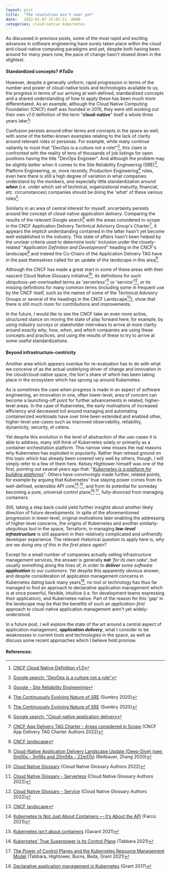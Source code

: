 ```yaml
---
layout: post
title:  "The revolution ain't over yet"
date:   2022-01-07 15:02:11 -0800
categories: cloud-native kubernetes
---
```

As discussed in previous posts, some of the most rapid and exciting advances in software engineering have surely taken place within the cloud and cloud-native computing paradigms and yet, despite both having been around for many years now, the pace of change hasn't slowed down in the slightest.

#### **Standardized concepts? *\#ToDo***

However, despite a generally uniform, rapid progression in terms of the number and power of cloud-native tools and technologies available to us, the progress in terms of our arriving at well-defined, standardized concepts and a shared understanding of how to apply these has been much more differentiated. As an example, although the Cloud Native Computing Foundation (CNCF) itself was founded in 2015, they were still working out their own *v1.0* definition of the term "**cloud-native**" itself a whole three years later[^1]!

Confusion persists around other terms and concepts in the space as well, with some of the better-known examples relating to the lack of clarity around relevant roles or personas. For example, while many continue valiantly to insist that "DevOps is a culture not a role!"[^2], this claim is confronted with the reality of tens of thousands of job listings for open positions having the title "DevOps Engineer". And although the problem may be slightly better when it comes to the Site Reliability Engineering (SRE)[^3], Platform Engineering, or, more recently, Production Engineering[^4] roles, even here there is still a high degree of variation in what companies understand by the monikers, and especially little standardization around ***when*** (i.e. under which set of technical, organizational maturity, financial, etc. circumstances) companies should be doing the '*what*' of these various roles[^4].

Similarly in an area of central interest for myself, uncertainty persists around the concept of cloud-native *application delivery*. Comparing the results of the relevant Google search[^5] with the areas considered in-scope in the CNCF Application Delivery Technical Advisory Group's Charter[^6], it appears the implicit understanding contained in the latter hasn't yet become well-established in the industry. This state of affairs hasn't been helped by the unclear criteria used to determine tools' inclusion under the closely-related "*Application Definition and Development*" heading in the CNCF's landscape[^7] and indeed the Co-Chairs of the Application Delivery TAG have in the past themselves called for an update of the landscape in this area[^8].

Although the CNCF has made a great start in some of these areas with their nascent Cloud Native Glossary initiative[^9], its definitions for such ubiquitous-yet-overloaded terms as 'serverless'[^10] or 'service'[^11], or its missing definitions for many common terms (including some in frequent use by the CNCF itself, such as the names of some of the Technical Advisory Groups or several of the headings in the CNCF Landscape[^7]), show that there is still much room for contributions and improvements.

In the future, I would like to see the CNCF take an even more active, structured stance on moving the state of play forward here; for example, by using industry surveys or stakeholder interviews to arrive at more clarity around exactly *why*, *how*, *when*, and *which* companies are using these concepts and practices, and using the results of these to try to arrive at some useful standardizations.

#### **Beyond infrastructure-centricity**

Another area which appears overdue for re-evaluation has to do with what we conceive of as the actual underlying driver of change and innovation in the cloud/cloud-native space, the lion's share of which has been taking place in the ecosystem which has sprung up around Kubernetes.

As is sometimes the case when progress is made in an aspect of software engineering, an innovation in one, often lower-level, area of concern can become a launching-off point for further advancements in related, higher-level areas. In the case of Kubernetes, the early motivations of increased efficiency and decreased toil around managing and automating containerized workloads have over time been extended and enabled other, higher-level use-cases such as improved observability, reliability, dynamicity, security, et cetera.

Yet despite this evolution in the level of abstraction of the use-cases it is able to address, many still think of Kubernetes solely or primarily as a container orchestration platform. This narrow view misses the real reasons why Kubernetes has exploded in popularity. Rather than retread ground on this topic which has already been covered very well by others, though, I will simply refer to a few of them here. Kelsey Hightower himself was one of the first, pointing out several years ago that: "[*Kubernetes is a platform for building platforms*](https://twitter.com/kelseyhightower/status/935252923721793536?lang=en)". Others have convincingly made further, related points, for example by arguing that Kubernetes' true staying power comes from its well-defined, extensible API core[^12]<sup>,</sup>[^13], and from its potential for someday becoming a pure, universal control plane[^14]<sup>,</sup>[^15], fully-divorced from managing containers.

Still, taking a step back could yield further insights about another likely direction of future developments. In spite of the aforementioned progression in lower-level, original motivations later enabling the addressing of higher-level concerns, the origins of Kubernetes and another similarly-ubiquitous tool in the space, Terraform, in managing ***low-level infrastructure*** is still apparent in their relatively complicated and unfriendly developer experience. The relevant rhetorical question to apply here is, *why are we doing any of this in the first place again?*

Except for a small number of companies actually selling infrastructure management services, the answer is generally **not** *'for its own sake'*, but usually something along the lines of, *in order to **deliver** some software **application** to our customers*. Yet despite this apparently obvious answer, and despite consideration of application management concerns in Kubernetes dating back many years[^16], no tool or technology has thus far managed to find an approach to declarative application management which is at once powerful, flexible, intuitive (i.e. for development teams expressing *their* application), and Kubernetes-native. Part of the reason for this 'gap' in the landscape may be that the benefits of such an *application-first* approach to cloud-native application management aren't yet widely-understood.

In a future post, I will explore the state of the art around a central aspect of application management, ***application delivery***, what I consider to be weaknesses in current tools and technologies in the space, as well as discuss some recent approaches which I believe hold promise.

#### References:
[^1]: [CNCF Cloud Native Definition v1.0](https://github.com/cncf/toc/blob/1b3bc9302b4ff440caf9b8f22ed070723cdfb4c9/DEFINITION.md)
[^2]: [Google search: "DevOps is a culture not a role"](https://www.google.com/search?q=devops+is+a+culture+not+a+role)
[^3]: [Google - Site Reliability Engineering](https://sre.google/)
[^4]: [The Continuously Evolving Nature of SRE](https://medium.com/@sumbry/the-continuously-evolving-nature-of-sre-a0b053e00aaa) (Sumbry 2020)
[^5]: [Google search: "Cloud-native application delivery](https://www.google.com/search?q=cloud-native+application+delivery)
[^6]: [CNCF App Delivery TAG Charter - Areas considered in Scope](https://github.com/cncf/toc/blob/main/tags/app-delivery.md#areas-considered-in-scope) (CNCF App Delivery TAG Charter Authors 2022)
[^7]: [CNCF landscape](https://landscape.cncf.io/)
[^8]: [Cloud-Native Application Delivery Landscape Update (Deep-Dive) (see: 0m00s - 3m16s and 20m56s - 22m17s)](https://www.youtube.com/watch?v=Mez0xvIvIHE) (Reitbauer, Zhang 2020)
[^9]: [Cloud Native Glossary](https://glossary.cncf.io) (Cloud Native Glossary Authors 2022)
[^10]: [Cloud Native Glossary - Serverless](https://glossary.cncf.io/serverless/) (Cloud Native Glossary Authors 2022)
[^11]: [Cloud Native Glossary - Service](https://glossary.cncf.io/service/) (Cloud Native Glossary Authors 2022)
[^12]: [Kubernetes Is Not Just About Containers — It’s About the API](https://thenewstack.io/kubernetes-is-not-just-about-containers-its-about-the-api/) (Farcic 2021)
[^13]: [Kubernetes isn't about containers](https://joshgav.github.io/2021/12/16/kubernetes-isnt-about-containers.html) (Gavant 2021)
[^14]: [Kubernetes’ True Superpower is its Control Plane](https://containerjournal.com/kubeconcnc/kubernetes-true-superpower-is-its-control-plane/) (Tabbara 2021)
[^15]: [The Power of Control Planes and the Kubernetes Resource Management Model](https://youtube.com/clip/Ugkxn64n20PiOgI4b3BONnQqk1a7UiVb_Gh-) (Tabbara, Hightower, Burns, Beda, Grant 2021)
[^16]: [Declarative application management in Kubernetes](https://docs.google.com/document/d/1cLPGweVEYrVqQvBLJg6sxV-TrE5Rm2MNOBA_cxZP2WU/view#) (Grant 2017)
